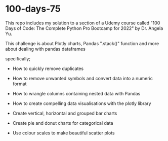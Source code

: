 # 100-days-75

This repo includes my solution to a section of a Udemy course called "100 Days of Code: The Complete Python Pro Bootcamp for 2022" by Dr. Angela Yu.

This challenge is about Plotly charts, Pandas ".stack()" function and more about dealing with pandas dataframes

specifically;

+ How to quickly remove duplicates

+ How to remove unwanted symbols and convert data into a numeric format

+ How to wrangle columns containing nested data with Pandas

+ How to create compelling data visualisations with the plotly library

+ Create vertical, horizontal and grouped bar charts

+ Create pie and donut charts for categorical data

+ Use colour scales to make beautiful scatter plots